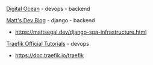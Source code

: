 [Digital Ocean](https://www.digitalocean.com/community/tutorials) - devops - backend

[Matt's Dev Blog](https://mattsegal.dev/) - django - backend
* https://mattsegal.dev/django-spa-infrastructure.html 

[Traefik Official Tutorials](https://doc.traefik.io/) - devops
* https://doc.traefik.io/traefik 
